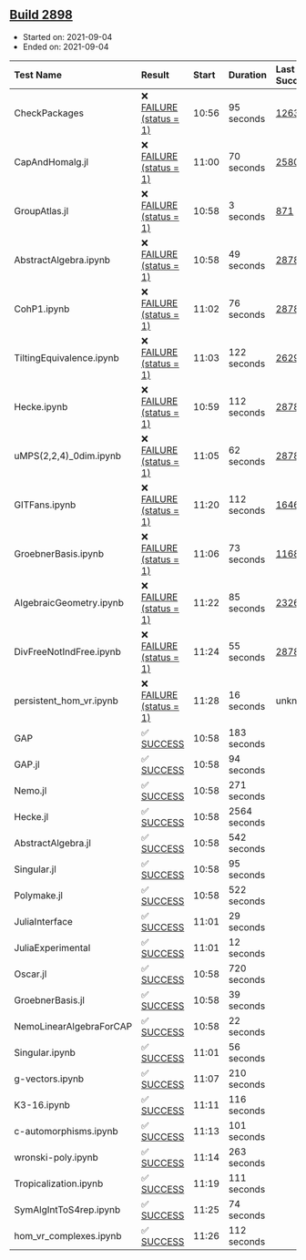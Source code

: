 ## [Build 2898](https://oscarci.mathematik.uni-kl.de/job/oscar-stable/2898/)

* Started on: 2021-09-04
* Ended on: 2021-09-04

| Test Name    | Result | Start | Duration | Last Success | First Failure |
|:-------------|:-------|:------|:---------|:-------------|:--------------|
| CheckPackages | ❌ [FAILURE (status = 1)](https://oscarci.mathematik.uni-kl.de/job/oscar-stable/2898/artifact/logs/build-2898/CheckPackages.log) | 10:56 | 95 seconds | [1263](https://oscarci.mathematik.uni-kl.de/job/oscar-stable/1263/) | [1264](https://oscarci.mathematik.uni-kl.de/job/oscar-stable/1264/) |
| CapAndHomalg.jl | ❌ [FAILURE (status = 1)](https://oscarci.mathematik.uni-kl.de/job/oscar-stable/2898/artifact/logs/build-2898/CapAndHomalg.jl.log) | 11:00 | 70 seconds | [2580](https://oscarci.mathematik.uni-kl.de/job/oscar-stable/2580/) | [2581](https://oscarci.mathematik.uni-kl.de/job/oscar-stable/2581/) |
| GroupAtlas.jl | ❌ [FAILURE (status = 1)](https://oscarci.mathematik.uni-kl.de/job/oscar-stable/2898/artifact/logs/build-2898/GroupAtlas.jl.log) | 10:58 | 3 seconds | [871](https://oscarci.mathematik.uni-kl.de/job/oscar-stable/871/) | [872](https://oscarci.mathematik.uni-kl.de/job/oscar-stable/872/) |
| AbstractAlgebra.ipynb | ❌ [FAILURE (status = 1)](https://oscarci.mathematik.uni-kl.de/job/oscar-stable/2898/artifact/logs/build-2898/AbstractAlgebra.ipynb.log) | 10:58 | 49 seconds | [2878](https://oscarci.mathematik.uni-kl.de/job/oscar-stable/2878/) | [2879](https://oscarci.mathematik.uni-kl.de/job/oscar-stable/2879/) |
| CohP1.ipynb | ❌ [FAILURE (status = 1)](https://oscarci.mathematik.uni-kl.de/job/oscar-stable/2898/artifact/logs/build-2898/CohP1.ipynb.log) | 11:02 | 76 seconds | [2878](https://oscarci.mathematik.uni-kl.de/job/oscar-stable/2878/) | [2879](https://oscarci.mathematik.uni-kl.de/job/oscar-stable/2879/) |
| TiltingEquivalence.ipynb | ❌ [FAILURE (status = 1)](https://oscarci.mathematik.uni-kl.de/job/oscar-stable/2898/artifact/logs/build-2898/TiltingEquivalence.ipynb.log) | 11:03 | 122 seconds | [2629](https://oscarci.mathematik.uni-kl.de/job/oscar-stable/2629/) | [2630](https://oscarci.mathematik.uni-kl.de/job/oscar-stable/2630/) |
| Hecke.ipynb | ❌ [FAILURE (status = 1)](https://oscarci.mathematik.uni-kl.de/job/oscar-stable/2898/artifact/logs/build-2898/Hecke.ipynb.log) | 10:59 | 112 seconds | [2878](https://oscarci.mathematik.uni-kl.de/job/oscar-stable/2878/) | [2879](https://oscarci.mathematik.uni-kl.de/job/oscar-stable/2879/) |
| uMPS(2,2,4)_0dim.ipynb | ❌ [FAILURE (status = 1)](https://oscarci.mathematik.uni-kl.de/job/oscar-stable/2898/artifact/logs/build-2898/uMPS-2-2-4-_0dim.ipynb.log) | 11:05 | 62 seconds | [2878](https://oscarci.mathematik.uni-kl.de/job/oscar-stable/2878/) | [2879](https://oscarci.mathematik.uni-kl.de/job/oscar-stable/2879/) |
| GITFans.ipynb | ❌ [FAILURE (status = 1)](https://oscarci.mathematik.uni-kl.de/job/oscar-stable/2898/artifact/logs/build-2898/GITFans.ipynb.log) | 11:20 | 112 seconds | [1646](https://oscarci.mathematik.uni-kl.de/job/oscar-stable/1646/) | [1647](https://oscarci.mathematik.uni-kl.de/job/oscar-stable/1647/) |
| GroebnerBasis.ipynb | ❌ [FAILURE (status = 1)](https://oscarci.mathematik.uni-kl.de/job/oscar-stable/2898/artifact/logs/build-2898/GroebnerBasis.ipynb.log) | 11:06 | 73 seconds | [1168](https://oscarci.mathematik.uni-kl.de/job/oscar-stable/1168/) | [1169](https://oscarci.mathematik.uni-kl.de/job/oscar-stable/1169/) |
| AlgebraicGeometry.ipynb | ❌ [FAILURE (status = 1)](https://oscarci.mathematik.uni-kl.de/job/oscar-stable/2898/artifact/logs/build-2898/AlgebraicGeometry.ipynb.log) | 11:22 | 85 seconds | [2326](https://oscarci.mathematik.uni-kl.de/job/oscar-stable/2326/) | [2327](https://oscarci.mathematik.uni-kl.de/job/oscar-stable/2327/) |
| DivFreeNotIndFree.ipynb | ❌ [FAILURE (status = 1)](https://oscarci.mathematik.uni-kl.de/job/oscar-stable/2898/artifact/logs/build-2898/DivFreeNotIndFree.ipynb.log) | 11:24 | 55 seconds | [2878](https://oscarci.mathematik.uni-kl.de/job/oscar-stable/2878/) | [2879](https://oscarci.mathematik.uni-kl.de/job/oscar-stable/2879/) |
| persistent_hom_vr.ipynb | ❌ [FAILURE (status = 1)](https://oscarci.mathematik.uni-kl.de/job/oscar-stable/2898/artifact/logs/build-2898/persistent_hom_vr.ipynb.log) | 11:28 | 16 seconds | unknown | unknown |
| GAP | ✅ [SUCCESS](https://oscarci.mathematik.uni-kl.de/job/oscar-stable/2898/artifact/logs/build-2898/GAP.log) | 10:58 | 183 seconds |  |  |
| GAP.jl | ✅ [SUCCESS](https://oscarci.mathematik.uni-kl.de/job/oscar-stable/2898/artifact/logs/build-2898/GAP.jl.log) | 10:58 | 94 seconds |  |  |
| Nemo.jl | ✅ [SUCCESS](https://oscarci.mathematik.uni-kl.de/job/oscar-stable/2898/artifact/logs/build-2898/Nemo.jl.log) | 10:58 | 271 seconds |  |  |
| Hecke.jl | ✅ [SUCCESS](https://oscarci.mathematik.uni-kl.de/job/oscar-stable/2898/artifact/logs/build-2898/Hecke.jl.log) | 10:58 | 2564 seconds |  |  |
| AbstractAlgebra.jl | ✅ [SUCCESS](https://oscarci.mathematik.uni-kl.de/job/oscar-stable/2898/artifact/logs/build-2898/AbstractAlgebra.jl.log) | 10:58 | 542 seconds |  |  |
| Singular.jl | ✅ [SUCCESS](https://oscarci.mathematik.uni-kl.de/job/oscar-stable/2898/artifact/logs/build-2898/Singular.jl.log) | 10:58 | 95 seconds |  |  |
| Polymake.jl | ✅ [SUCCESS](https://oscarci.mathematik.uni-kl.de/job/oscar-stable/2898/artifact/logs/build-2898/Polymake.jl.log) | 10:58 | 522 seconds |  |  |
| JuliaInterface | ✅ [SUCCESS](https://oscarci.mathematik.uni-kl.de/job/oscar-stable/2898/artifact/logs/build-2898/JuliaInterface.log) | 11:01 | 29 seconds |  |  |
| JuliaExperimental | ✅ [SUCCESS](https://oscarci.mathematik.uni-kl.de/job/oscar-stable/2898/artifact/logs/build-2898/JuliaExperimental.log) | 11:01 | 12 seconds |  |  |
| Oscar.jl | ✅ [SUCCESS](https://oscarci.mathematik.uni-kl.de/job/oscar-stable/2898/artifact/logs/build-2898/Oscar.jl.log) | 10:58 | 720 seconds |  |  |
| GroebnerBasis.jl | ✅ [SUCCESS](https://oscarci.mathematik.uni-kl.de/job/oscar-stable/2898/artifact/logs/build-2898/GroebnerBasis.jl.log) | 10:58 | 39 seconds |  |  |
| NemoLinearAlgebraForCAP | ✅ [SUCCESS](https://oscarci.mathematik.uni-kl.de/job/oscar-stable/2898/artifact/logs/build-2898/NemoLinearAlgebraForCAP.log) | 10:58 | 22 seconds |  |  |
| Singular.ipynb | ✅ [SUCCESS](https://oscarci.mathematik.uni-kl.de/job/oscar-stable/2898/artifact/logs/build-2898/Singular.ipynb.log) | 11:01 | 56 seconds |  |  |
| g-vectors.ipynb | ✅ [SUCCESS](https://oscarci.mathematik.uni-kl.de/job/oscar-stable/2898/artifact/logs/build-2898/g-vectors.ipynb.log) | 11:07 | 210 seconds |  |  |
| K3-16.ipynb | ✅ [SUCCESS](https://oscarci.mathematik.uni-kl.de/job/oscar-stable/2898/artifact/logs/build-2898/K3-16.ipynb.log) | 11:11 | 116 seconds |  |  |
| c-automorphisms.ipynb | ✅ [SUCCESS](https://oscarci.mathematik.uni-kl.de/job/oscar-stable/2898/artifact/logs/build-2898/c-automorphisms.ipynb.log) | 11:13 | 101 seconds |  |  |
| wronski-poly.ipynb | ✅ [SUCCESS](https://oscarci.mathematik.uni-kl.de/job/oscar-stable/2898/artifact/logs/build-2898/wronski-poly.ipynb.log) | 11:14 | 263 seconds |  |  |
| Tropicalization.ipynb | ✅ [SUCCESS](https://oscarci.mathematik.uni-kl.de/job/oscar-stable/2898/artifact/logs/build-2898/Tropicalization.ipynb.log) | 11:19 | 111 seconds |  |  |
| SymAlgIntToS4rep.ipynb | ✅ [SUCCESS](https://oscarci.mathematik.uni-kl.de/job/oscar-stable/2898/artifact/logs/build-2898/SymAlgIntToS4rep.ipynb.log) | 11:25 | 74 seconds |  |  |
| hom_vr_complexes.ipynb | ✅ [SUCCESS](https://oscarci.mathematik.uni-kl.de/job/oscar-stable/2898/artifact/logs/build-2898/hom_vr_complexes.ipynb.log) | 11:26 | 112 seconds |  |  |
